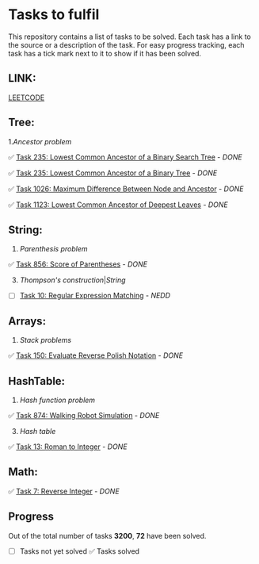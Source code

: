 # Tasks to fulfil

This repository contains a list of tasks to be solved. Each task has a link to the source or a description of the task. For easy progress tracking, each task has a tick mark next to it to show if it has been solved.

## LINK:
[LEETCODE](https://leetcode.com/sesquiquadrate/)

## Tree:
1.*Ancestor problem*

✅ [Task 235: Lowest Common Ancestor of a Binary Search Tree](https://leetcode.com/problems/lowest-common-ancestor-of-a-binary-search-tree/) - *DONE*

✅ [Task 235: Lowest Common Ancestor of a Binary Tree](https://leetcode.com/problems/lowest-common-ancestor-of-a-binary-tree/) - *DONE*

✅ [Task 1026: Maximum Difference Between Node and Ancestor](https://leetcode.com/problems/maximum-difference-between-node-and-ancestor/) - *DONE*

✅ [Task 1123: Lowest Common Ancestor of Deepest Leaves](https://leetcode.com/problems/lowest-common-ancestor-of-deepest-leaves/) - *DONE*

## String:
1. *Parenthesis problem*

✅ [Task 856: Score of Parentheses](https://leetcode.com/problems/score-of-parentheses/) - *DONE*

3. *Thompson's construction*|*String*
   
- [ ] [Task 10: Regular Expression Matching](https://leetcode.com/problems/regular-expression-matching/) - *NEDD*

## Arrays:
1. *Stack problems*
   
✅ [Task 150: Evaluate Reverse Polish Notation](https://leetcode.com/problems/evaluate-reverse-polish-notation/) - *DONE*

## HashTable:
1. *Hash function problem*
   
✅ [Task 874: Walking Robot Simulation](https://leetcode.com/problems/walking-robot-simulation/) - *DONE*

3. *Hash table*
   
✅ [Task 13: Roman to Integer](https://leetcode.com/problems/roman-to-integer/) - *DONE*
      
## Math:
✅ [Task 7: Reverse Integer](https://leetcode.com/problems/reverse-integer/) - *DONE*
      
## Progress

Out of the total number of tasks **3200**, **72** have been solved.

- [ ] Tasks not yet solved
✅ Tasks solved
